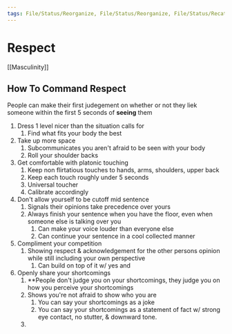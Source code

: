 ```yaml
---
tags: File/Status/Reorganize, File/Status/Reorganize, File/Status/Recategorize, File/Status/Summarize, File/Status/Structuralize
---
```


# Respect

[[Masculinity]]

## How To Command Respect

People can make their first judegement on whether or not they liek someone within the first 5 seconds of **seeing** them


1. Dress 1 level nicer than the situation calls for
	1. Find what fits your body the best
2. Take up more space
	1. Subcommunicates you aren't afraid to be seen with your body
	2. Roll your shoulder backs
3. Get comfortable with platonic touching
	1. Keep non flirtatious touches to hands, arms, shoulders, upper back
	2. Keep each touch roughly under 5 seconds
	3. Universal toucher 
	4. Calibrate accordingly
4. Don't allow yourself to be cutoff mid sentence
	1. Signals their opinions take precedence over yours
	2. Always finish your sentence when you have the floor, even when someone else is talking over you
		1. Can make your voice louder than everyone else 
		2. Can continue your sentence in a cool collected manner
5. Compliment your competition
	1. Showing respect & acknowledgement for the other persons opinion while still including your own perspective
		1. Can build on top of it w/ yes and
6. Openly share your shortcomings
	1. **People don't judge you on your shortcomings, they judge you on how you perceive your shortcomings
	2. Shows you're not afraid to show who you are
		1. You can say your shortcomings as a joke
		2. You can say your shortcomings as a statement of fact w/ strong eye contact, no stutter, & downward tone.
	3. 